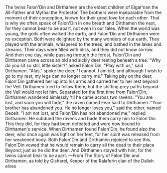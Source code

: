 The twins Falon'Din and Dirthamen are the eldest children of Elgar'nan the All-Father and Mythal the Protector. The brothers were inseparable from the moment of their conception, known for their great love for each other. That is why we often speak of Falon'Din in one breath and Dirthamen the next, for they cannot bear to be apart, not even in our tales.
When the world was young, the gods often walked the earth, and Falon'Din and Dirthamen were no exception. Both were delighted by the many wonders of our earth. They played with the animals, whispered to the trees, and bathed in the lakes and streams. Their days were filled with bliss, and they did not know sorrow.
And then one day, while passing through the forest, Falon'Din and Dirthamen came across an old and sickly deer resting beneath a tree. "Why do you sit so still, little sister?" asked Falon'Din.
"Play with us," said Dirthamen.
"Alas," spoke the deer, "I cannot. I am old, and although I wish to go to my rest, my legs can no longer carry me."
Taking pity on the deer, Falon'Din gathered her up into his arms and carried her to her rest beyond the Veil. Dirthamen tried to follow them, but the shifting grey paths beyond the Veil would not let him. Separated for the first time from Falon'Din, Dirthamen wandered aimlessly 'til he came across two ravens.
"You are lost, and soon you will fade," the raven named Fear said to Dirthamen.
"Your brother has abandoned you. He no longer loves you," said the other, named Deceit.
"I am not lost, and Falon'Din has not abandoned me," replied Dirthamen. He subdued the ravens and bade them carry him to Falon'Din. This they did, for they had been defeated and were now bound to Dirthamen's service.
When Dirthamen found Falon'Din, he found also the deer, who once again was light on her feet, for her spirit was released from her weakened body. Both Falon'Din and Dirthamen rejoiced to see this. Falon'Din vowed that he would remain to carry all the dead to their place Beyond, just as he did the deer. And Dirthamen stayed with him, for the twins cannot bear to be apart.
—From The Story of Falon'Din and Dirthamen, as told by Gisharel, Keeper of the Ralaferin clan of the Dalish elves
